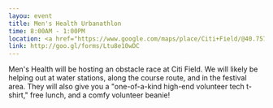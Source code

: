 ```yaml
---
layou: event
title: Men's Health Urbanathlon
time: 8:00AM - 1:00PM
location: <a href="https://www.google.com/maps/place/Citi+Field/@40.7570877,-73.8458213,17z/data=!3m1!4b1!4m2!3m1!1s0x89c25fe0b147d195:0xf55b95d4f099763b">Citi Field, Flushing Meadows-Corona Park</a>
link: http://goo.gl/forms/Ltu8e10wDC
---
```

Men's Health will be hosting an obstacle race at Citi Field. We will likely be helping out at water stations, along the course route, and in the festival area. They will also give you a "one-of-a-kind high-end volunteer tech t-shirt," free lunch, and a comfy volunteer beanie!